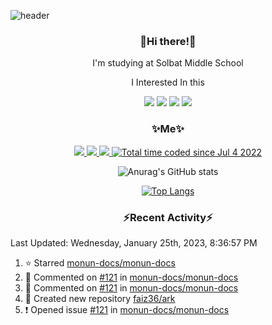 ![header](https://capsule-render.vercel.app/api?type=rect&section=header&text=%20faiz%20&color=0:7c4497,100:dc2632&textBg=true&fontColor=FFFFFF)

<h3 align="center"> 👋Hi there!👋 </h3>

<p align="center"> I'm studying at Solbat Middle School </p>

<p align="center"> I Interested In this </p>

<p align="center"> <img src="https://img.shields.io/badge/Kotlin-1AA2D4?style=flat-square&logo=Kotlin&logoColor=white"/> <img src="https://img.shields.io/badge/Java-007396?style=flat-square&logo=Java&logoColor=white"/> <img src="https://img.shields.io/badge/Java Script-ffb13b?style=flat-square&logo=JavaScript&logoColor=white"/> <img src="https://img.shields.io/badge/C++-005a9c?style=flat-square&logo=C%2B%2B&logoColor=white"/></p>


<h3 align="center"> ✨Me✨  </h3>

<p align="center"> <a href="https://twitch.tv/faiz36_"><img src="https://img.shields.io/badge/Twitch-8f43ff?style=flat-square&logo=Twitch&logoColor=white"/> <a href="https://discord.gg/sNTgZTXxrs"><img src="https://img.shields.io/badge/Discord-5865f2?style=flat-square&logo=Discord&logoColor=white"/> <a href="https://steamcommunity.com/id/faiz36_"><img src="https://img.shields.io/badge/Steam-06183a?style=flat-square&logo=Steam&logoColor=white"/> <a href="https://wakatime.com/@48fbe9c0-aa7c-4616-ac7f-302d91f51bb7"><img src="https://wakatime.com/badge/user/48fbe9c0-aa7c-4616-ac7f-302d91f51bb7.svg" alt="Total time coded since Jul 4 2022" /></a></p>

<div align="center" style="text-align:center">
  
![Anurag's GitHub stats](https://github-readme-stats.vercel.app/api?username=faiz36&show_icons=true) 

[![Top Langs](https://github-readme-stats.vercel.app/api/top-langs/?username=faiz36&layout=compact&langs_count=10)](https://github.com/anuraghazra/github-readme-stats)
  </div>

<h3 align="center"> ⚡️Recent Activity⚡️ </h3>

<!--RECENT_ACTIVITY:last_update-->
Last Updated: Wednesday, January 25th, 2023, 8:36:57 PM
<!--RECENT_ACTIVITY:last_update_end-->

<!--RECENT_ACTIVITY:start-->
1. ⭐ Starred [monun-docs/monun-docs](https://github.com/monun-docs/monun-docs)
2. 💬 Commented on [#121](https://github.com/monun-docs/monun-docs/issues/121#issuecomment-1403157090) in [monun-docs/monun-docs](https://github.com/monun-docs/monun-docs)
3. 💬 Commented on [#121](https://github.com/monun-docs/monun-docs/issues/121#issuecomment-1403155873) in [monun-docs/monun-docs](https://github.com/monun-docs/monun-docs)
4. 📔 Created new repository [faiz36/ark](https://github.com/faiz36/ark)
5. ❗️ Opened issue [#121](https://github.com/monun-docs/monun-docs/issues/121) in [monun-docs/monun-docs](https://github.com/monun-docs/monun-docs)
<!--RECENT_ACTIVITY:end-->
